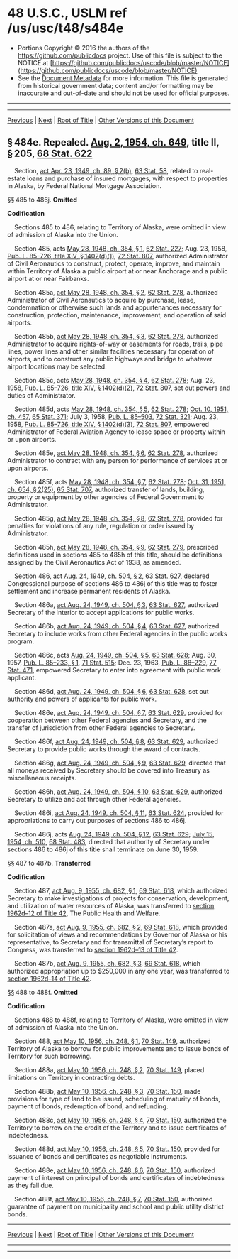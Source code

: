 ---
---

# 48 U.S.C., USLM ref /us/usc/t48/s484e

* Portions Copyright © 2016 the authors of the https://github.com/publicdocs project.
  Use of this file is subject to the NOTICE at [https://github.com/publicdocs/uscode/blob/master/NOTICE](https://github.com/publicdocs/uscode/blob/master/NOTICE)
* See the [Document Metadata](././../../../..//README.md) for more information.
  This file is generated from historical government data; content and/or formatting may be inaccurate and out-of-date and should not be used for official purposes.

----------
----------

[Previous](./../../../..//us/usc/t48/ch2/m__us_usc_t48_s453.md) | [Next](./../../../..//us/usc/t48/ch3/m__us_usc_t48_ch3.md) | [Root of Title](./../../../../) | [Other Versions of this Document](https://publicdocs.github.io/go/links?ns=uslm&ref=%2Fus%2Fusc%2Ft48%2Fs484e)

## § 484e. Repealed. [Aug. 2, 1954, ch. 649][/us/act/1954-08-02/ch649], title II, § 205, [68 Stat. 622][/us/stat/68/622]

    Section, [act Apr. 23, 1949, ch. 89, § 2(b)][/us/act/1949-04-23/ch89/s2/b], [63 Stat. 58][/us/stat/63/58], related to real-estate loans and purchase of insured mortgages, with respect to properties in Alaska, by Federal National Mortgage Association.

§§ 485 to 486j. __Omitted__ 

 __Codification__ 

    Sections 485 to 486, relating to Territory of Alaska, were omitted in view of admission of Alaska into the Union.

    Section 485, acts [May 28, 1948, ch. 354, § 1][/us/act/1948-05-28/ch354/s1], [62 Stat. 227][/us/stat/62/227]; Aug. 23, 1958, [Pub. L. 85–726, title XIV, § 1402(d)(1)][/us/pl/85/726/s1402/d/1], [72 Stat. 807][/us/stat/72/807], authorized Administrator of Civil Aeronautics to construct, protect, operate, improve, and maintain within Territory of Alaska a public airport at or near Anchorage and a public airport at or near Fairbanks.

    Section 485a, [act May 28, 1948, ch. 354, § 2][/us/act/1948-05-28/ch354/s2], [62 Stat. 278][/us/stat/62/278], authorized Administrator of Civil Aeronautics to acquire by purchase, lease, condemnation or otherwise such lands and appurtenances necessary for construction, protection, maintenance, improvement, and operation of said airports.

    Section 485b, [act May 28, 1948, ch. 354, § 3][/us/act/1948-05-28/ch354/s3], [62 Stat. 278][/us/stat/62/278], authorized Administrator to acquire rights-of-way or easements for roads, trails, pipe lines, power lines and other similar facilities necessary for operation of airports, and to construct any public highways and bridge to whatever airport locations may be selected.

    Section 485c, acts [May 28, 1948, ch. 354, § 4][/us/act/1948-05-28/ch354/s4], [62 Stat. 278][/us/stat/62/278]; Aug. 23, 1958, [Pub. L. 85–726, title XIV, § 1402(d)(2)][/us/pl/85/726/s1402/d/2], [72 Stat. 807][/us/stat/72/807], set out powers and duties of Administrator.

    Section 485d, acts [May 28, 1948, ch. 354, § 5][/us/act/1948-05-28/ch354/s5], [62 Stat. 278][/us/stat/62/278]; [Oct. 10, 1951, ch. 457][/us/act/1951-10-10/ch457], [65 Stat. 371][/us/stat/65/371]; July 3, 1958, [Pub. L. 85–503][/us/pl/85/503], [72 Stat. 321][/us/stat/72/321]; Aug. 23, 1958, [Pub. L. 85–726, title XIV, § 1402(d)(3)][/us/pl/85/726/s1402/d/3], [72 Stat. 807][/us/stat/72/807], empowered Administrator of Federal Aviation Agency to lease space or property within or upon airports.

    Section 485e, [act May 28, 1948, ch. 354, § 6][/us/act/1948-05-28/ch354/s6], [62 Stat. 278][/us/stat/62/278], authorized Administrator to contract with any person for performance of services at or upon airports.

    Section 485f, acts [May 28, 1948, ch. 354, § 7][/us/act/1948-05-28/ch354/s7], [62 Stat. 278][/us/stat/62/278]; [Oct. 31, 1951, ch. 654, § 2(25)][/us/act/1951-10-31/ch654/s2/25], [65 Stat. 707][/us/stat/65/707], authorized transfer of lands, building, property or equipment by other agencies of Federal Government to Administrator.

    Section 485g, [act May 28, 1948, ch. 354, § 8][/us/act/1948-05-28/ch354/s8], [62 Stat. 278][/us/stat/62/278], provided for penalties for violations of any rule, regulation or order issued by Administrator.

    Section 485h, [act May 28, 1948, ch. 354, § 9][/us/act/1948-05-28/ch354/s9], [62 Stat. 279][/us/stat/62/279], prescribed definitions used in sections 485 to 485h of this title, should be definitions assigned by the Civil Aeronautics Act of 1938, as amended.

    Section 486, [act Aug. 24, 1949, ch. 504, § 2][/us/act/1949-08-24/ch504/s2], [63 Stat. 627][/us/stat/63/627], declared Congressional purpose of sections 486 to 486j of this title was to foster settlement and increase permanent residents of Alaska.

    Section 486a, [act Aug. 24, 1949, ch. 504, § 3][/us/act/1949-08-24/ch504/s3], [63 Stat. 627][/us/stat/63/627], authorized Secretary of the Interior to accept applications for public works.

    Section 486b, [act Aug. 24, 1949, ch. 504, § 4][/us/act/1949-08-24/ch504/s4], [63 Stat. 627][/us/stat/63/627], authorized Secretary to include works from other Federal agencies in the public works program.

    Section 486c, acts [Aug. 24, 1949, ch. 504, § 5][/us/act/1949-08-24/ch504/s5], [63 Stat. 628][/us/stat/63/628]; Aug. 30, 1957, [Pub. L. 85–233, § 1][/us/pl/85/233/s1], [71 Stat. 515][/us/stat/71/515]; Dec. 23, 1963, [Pub. L. 88–229][/us/pl/88/229], [77 Stat. 471][/us/stat/77/471], empowered Secretary to enter into agreement with public work applicant.

    Section 486d, [act Aug. 24, 1949, ch. 504, § 6][/us/act/1949-08-24/ch504/s6], [63 Stat. 628][/us/stat/63/628], set out authority and powers of applicants for public work.

    Section 486e, [act Aug. 24, 1949, ch. 504, § 7][/us/act/1949-08-24/ch504/s7], [63 Stat. 629][/us/stat/63/629], provided for cooperation between other Federal agencies and Secretary, and the transfer of jurisdiction from other Federal agencies to Secretary.

    Section 486f, [act Aug. 24, 1949, ch. 504, § 8][/us/act/1949-08-24/ch504/s8], [63 Stat. 629][/us/stat/63/629], authorized Secretary to provide public works through the award of contracts.

    Section 486g, [act Aug. 24, 1949, ch. 504, § 9][/us/act/1949-08-24/ch504/s9], [63 Stat. 629][/us/stat/63/629], directed that all moneys received by Secretary should be covered into Treasury as miscellaneous receipts.

    Section 486h, [act Aug. 24, 1949, ch. 504, § 10][/us/act/1949-08-24/ch504/s10], [63 Stat. 629][/us/stat/63/629], authorized Secretary to utilize and act through other Federal agencies.

    Section 486i, [act Aug. 24, 1949, ch. 504, § 11][/us/act/1949-08-24/ch504/s11], [63 Stat. 624][/us/stat/63/624], provided for appropriations to carry out purposes of sections 486 to 486j.

    Section 486j, acts [Aug. 24, 1949, ch. 504, § 12][/us/act/1949-08-24/ch504/s12], [63 Stat. 629][/us/stat/63/629]; [July 15, 1954, ch. 510][/us/act/1954-07-15/ch510], [68 Stat. 483][/us/stat/68/483], directed that authority of Secretary under sections 486 to 486j of this title shall terminate on June 30, 1959.

§§ 487 to 487b. __Transferred__ 

 __Codification__ 

    Section 487, [act Aug. 9, 1955, ch. 682, § 1][/us/act/1955-08-09/ch682/s1], [69 Stat. 618][/us/stat/69/618], which authorized Secretary to make investigations of projects for conservation, development, and utilization of water resources of Alaska, was transferred to [section 1962d–12 of Title 42][/us/usc/t42/s1962d–12], The Public Health and Welfare.

    Section 487a, [act Aug. 9, 1955, ch. 682, § 2][/us/act/1955-08-09/ch682/s2], [69 Stat. 618][/us/stat/69/618], which provided for solicitation of views and recommendations by Governor of Alaska or his representative, to Secretary and for transmittal of Secretary’s report to Congress, was transferred to [section 1962d–13 of Title 42][/us/usc/t42/s1962d–13].

    Section 487b, [act Aug. 9, 1955, ch. 682, § 3][/us/act/1955-08-09/ch682/s3], [69 Stat. 618][/us/stat/69/618], which authorized appropriation up to $250,000 in any one year, was transferred to [section 1962d–14 of Title 42][/us/usc/t42/s1962d–14].

§§ 488 to 488f. __Omitted__ 

 __Codification__ 

    Sections 488 to 488f, relating to Territory of Alaska, were omitted in view of admission of Alaska into the Union.

    Section 488, [act May 10, 1956, ch. 248, § 1][/us/act/1956-05-10/ch248/s1], [70 Stat. 149][/us/stat/70/149], authorized Territory of Alaska to borrow for public improvements and to issue bonds of Territory for such borrowing.

    Section 488a, [act May 10, 1956, ch. 248, § 2][/us/act/1956-05-10/ch248/s2], [70 Stat. 149][/us/stat/70/149], placed limitations on Territory in contracting debts.

    Section 488b, [act May 10, 1956, ch. 248, § 3][/us/act/1956-05-10/ch248/s3], [70 Stat. 150][/us/stat/70/150], made provisions for type of land to be issued, scheduling of maturity of bonds, payment of bonds, redemption of bond, and refunding.

    Section 488c, [act May 10, 1956, ch. 248, § 4][/us/act/1956-05-10/ch248/s4], [70 Stat. 150][/us/stat/70/150], authorized the Territory to borrow on the credit of the Territory and to issue certificates of indebtedness.

    Section 488d, [act May 10, 1956, ch. 248, § 5][/us/act/1956-05-10/ch248/s5], [70 Stat. 150][/us/stat/70/150], provided for issuance of bonds and certificates as negotiable instruments.

    Section 488e, [act May 10, 1956, ch. 248, § 6][/us/act/1956-05-10/ch248/s6], [70 Stat. 150][/us/stat/70/150], authorized payment of interest on principal of bonds and certificates of indebtedness as they fall due.

    Section 488f, [act May 10, 1956, ch. 248, § 7][/us/act/1956-05-10/ch248/s7], [70 Stat. 150][/us/stat/70/150], authorized guarantee of payment on municipality and school and public utility district bonds.

----------

[Previous](./../../../..//us/usc/t48/ch2/m__us_usc_t48_s453.md) | [Next](./../../../..//us/usc/t48/ch3/m__us_usc_t48_ch3.md) | [Root of Title](./../../../../) | [Other Versions of this Document](https://publicdocs.github.io/go/links?ns=uslm&ref=%2Fus%2Fusc%2Ft48%2Fs484e)

----------
----------

[/us/act/1954-08-02/ch649]: https://publicdocs.github.io/go/links?ns=uslm&ref=%2Fus%2Fact%2F1954-08-02%2Fch649
[/us/stat/68/622]: https://publicdocs.github.io/go/links?ns=uslm&ref=%2Fus%2Fstat%2F68%2F622
[/us/act/1949-04-23/ch89/s2/b]: https://publicdocs.github.io/go/links?ns=uslm&ref=%2Fus%2Fact%2F1949-04-23%2Fch89%2Fs2%2Fb
[/us/stat/63/58]: https://publicdocs.github.io/go/links?ns=uslm&ref=%2Fus%2Fstat%2F63%2F58
[/us/act/1948-05-28/ch354/s1]: https://publicdocs.github.io/go/links?ns=uslm&ref=%2Fus%2Fact%2F1948-05-28%2Fch354%2Fs1
[/us/stat/62/227]: https://publicdocs.github.io/go/links?ns=uslm&ref=%2Fus%2Fstat%2F62%2F227
[/us/pl/85/726/s1402/d/1]: https://publicdocs.github.io/go/links?ns=uslm&ref=%2Fus%2Fpl%2F85%2F726%2Fs1402%2Fd%2F1
[/us/stat/72/807]: https://publicdocs.github.io/go/links?ns=uslm&ref=%2Fus%2Fstat%2F72%2F807
[/us/act/1948-05-28/ch354/s2]: https://publicdocs.github.io/go/links?ns=uslm&ref=%2Fus%2Fact%2F1948-05-28%2Fch354%2Fs2
[/us/stat/62/278]: https://publicdocs.github.io/go/links?ns=uslm&ref=%2Fus%2Fstat%2F62%2F278
[/us/act/1948-05-28/ch354/s3]: https://publicdocs.github.io/go/links?ns=uslm&ref=%2Fus%2Fact%2F1948-05-28%2Fch354%2Fs3
[/us/stat/62/278]: https://publicdocs.github.io/go/links?ns=uslm&ref=%2Fus%2Fstat%2F62%2F278
[/us/act/1948-05-28/ch354/s4]: https://publicdocs.github.io/go/links?ns=uslm&ref=%2Fus%2Fact%2F1948-05-28%2Fch354%2Fs4
[/us/stat/62/278]: https://publicdocs.github.io/go/links?ns=uslm&ref=%2Fus%2Fstat%2F62%2F278
[/us/pl/85/726/s1402/d/2]: https://publicdocs.github.io/go/links?ns=uslm&ref=%2Fus%2Fpl%2F85%2F726%2Fs1402%2Fd%2F2
[/us/stat/72/807]: https://publicdocs.github.io/go/links?ns=uslm&ref=%2Fus%2Fstat%2F72%2F807
[/us/act/1948-05-28/ch354/s5]: https://publicdocs.github.io/go/links?ns=uslm&ref=%2Fus%2Fact%2F1948-05-28%2Fch354%2Fs5
[/us/stat/62/278]: https://publicdocs.github.io/go/links?ns=uslm&ref=%2Fus%2Fstat%2F62%2F278
[/us/act/1951-10-10/ch457]: https://publicdocs.github.io/go/links?ns=uslm&ref=%2Fus%2Fact%2F1951-10-10%2Fch457
[/us/stat/65/371]: https://publicdocs.github.io/go/links?ns=uslm&ref=%2Fus%2Fstat%2F65%2F371
[/us/pl/85/503]: https://publicdocs.github.io/go/links?ns=uslm&ref=%2Fus%2Fpl%2F85%2F503
[/us/stat/72/321]: https://publicdocs.github.io/go/links?ns=uslm&ref=%2Fus%2Fstat%2F72%2F321
[/us/pl/85/726/s1402/d/3]: https://publicdocs.github.io/go/links?ns=uslm&ref=%2Fus%2Fpl%2F85%2F726%2Fs1402%2Fd%2F3
[/us/stat/72/807]: https://publicdocs.github.io/go/links?ns=uslm&ref=%2Fus%2Fstat%2F72%2F807
[/us/act/1948-05-28/ch354/s6]: https://publicdocs.github.io/go/links?ns=uslm&ref=%2Fus%2Fact%2F1948-05-28%2Fch354%2Fs6
[/us/stat/62/278]: https://publicdocs.github.io/go/links?ns=uslm&ref=%2Fus%2Fstat%2F62%2F278
[/us/act/1948-05-28/ch354/s7]: https://publicdocs.github.io/go/links?ns=uslm&ref=%2Fus%2Fact%2F1948-05-28%2Fch354%2Fs7
[/us/stat/62/278]: https://publicdocs.github.io/go/links?ns=uslm&ref=%2Fus%2Fstat%2F62%2F278
[/us/act/1951-10-31/ch654/s2/25]: https://publicdocs.github.io/go/links?ns=uslm&ref=%2Fus%2Fact%2F1951-10-31%2Fch654%2Fs2%2F25
[/us/stat/65/707]: https://publicdocs.github.io/go/links?ns=uslm&ref=%2Fus%2Fstat%2F65%2F707
[/us/act/1948-05-28/ch354/s8]: https://publicdocs.github.io/go/links?ns=uslm&ref=%2Fus%2Fact%2F1948-05-28%2Fch354%2Fs8
[/us/stat/62/278]: https://publicdocs.github.io/go/links?ns=uslm&ref=%2Fus%2Fstat%2F62%2F278
[/us/act/1948-05-28/ch354/s9]: https://publicdocs.github.io/go/links?ns=uslm&ref=%2Fus%2Fact%2F1948-05-28%2Fch354%2Fs9
[/us/stat/62/279]: https://publicdocs.github.io/go/links?ns=uslm&ref=%2Fus%2Fstat%2F62%2F279
[/us/act/1949-08-24/ch504/s2]: https://publicdocs.github.io/go/links?ns=uslm&ref=%2Fus%2Fact%2F1949-08-24%2Fch504%2Fs2
[/us/stat/63/627]: https://publicdocs.github.io/go/links?ns=uslm&ref=%2Fus%2Fstat%2F63%2F627
[/us/act/1949-08-24/ch504/s3]: https://publicdocs.github.io/go/links?ns=uslm&ref=%2Fus%2Fact%2F1949-08-24%2Fch504%2Fs3
[/us/stat/63/627]: https://publicdocs.github.io/go/links?ns=uslm&ref=%2Fus%2Fstat%2F63%2F627
[/us/act/1949-08-24/ch504/s4]: https://publicdocs.github.io/go/links?ns=uslm&ref=%2Fus%2Fact%2F1949-08-24%2Fch504%2Fs4
[/us/stat/63/627]: https://publicdocs.github.io/go/links?ns=uslm&ref=%2Fus%2Fstat%2F63%2F627
[/us/act/1949-08-24/ch504/s5]: https://publicdocs.github.io/go/links?ns=uslm&ref=%2Fus%2Fact%2F1949-08-24%2Fch504%2Fs5
[/us/stat/63/628]: https://publicdocs.github.io/go/links?ns=uslm&ref=%2Fus%2Fstat%2F63%2F628
[/us/pl/85/233/s1]: https://publicdocs.github.io/go/links?ns=uslm&ref=%2Fus%2Fpl%2F85%2F233%2Fs1
[/us/stat/71/515]: https://publicdocs.github.io/go/links?ns=uslm&ref=%2Fus%2Fstat%2F71%2F515
[/us/pl/88/229]: https://publicdocs.github.io/go/links?ns=uslm&ref=%2Fus%2Fpl%2F88%2F229
[/us/stat/77/471]: https://publicdocs.github.io/go/links?ns=uslm&ref=%2Fus%2Fstat%2F77%2F471
[/us/act/1949-08-24/ch504/s6]: https://publicdocs.github.io/go/links?ns=uslm&ref=%2Fus%2Fact%2F1949-08-24%2Fch504%2Fs6
[/us/stat/63/628]: https://publicdocs.github.io/go/links?ns=uslm&ref=%2Fus%2Fstat%2F63%2F628
[/us/act/1949-08-24/ch504/s7]: https://publicdocs.github.io/go/links?ns=uslm&ref=%2Fus%2Fact%2F1949-08-24%2Fch504%2Fs7
[/us/stat/63/629]: https://publicdocs.github.io/go/links?ns=uslm&ref=%2Fus%2Fstat%2F63%2F629
[/us/act/1949-08-24/ch504/s8]: https://publicdocs.github.io/go/links?ns=uslm&ref=%2Fus%2Fact%2F1949-08-24%2Fch504%2Fs8
[/us/stat/63/629]: https://publicdocs.github.io/go/links?ns=uslm&ref=%2Fus%2Fstat%2F63%2F629
[/us/act/1949-08-24/ch504/s9]: https://publicdocs.github.io/go/links?ns=uslm&ref=%2Fus%2Fact%2F1949-08-24%2Fch504%2Fs9
[/us/stat/63/629]: https://publicdocs.github.io/go/links?ns=uslm&ref=%2Fus%2Fstat%2F63%2F629
[/us/act/1949-08-24/ch504/s10]: https://publicdocs.github.io/go/links?ns=uslm&ref=%2Fus%2Fact%2F1949-08-24%2Fch504%2Fs10
[/us/stat/63/629]: https://publicdocs.github.io/go/links?ns=uslm&ref=%2Fus%2Fstat%2F63%2F629
[/us/act/1949-08-24/ch504/s11]: https://publicdocs.github.io/go/links?ns=uslm&ref=%2Fus%2Fact%2F1949-08-24%2Fch504%2Fs11
[/us/stat/63/624]: https://publicdocs.github.io/go/links?ns=uslm&ref=%2Fus%2Fstat%2F63%2F624
[/us/act/1949-08-24/ch504/s12]: https://publicdocs.github.io/go/links?ns=uslm&ref=%2Fus%2Fact%2F1949-08-24%2Fch504%2Fs12
[/us/stat/63/629]: https://publicdocs.github.io/go/links?ns=uslm&ref=%2Fus%2Fstat%2F63%2F629
[/us/act/1954-07-15/ch510]: https://publicdocs.github.io/go/links?ns=uslm&ref=%2Fus%2Fact%2F1954-07-15%2Fch510
[/us/stat/68/483]: https://publicdocs.github.io/go/links?ns=uslm&ref=%2Fus%2Fstat%2F68%2F483
[/us/act/1955-08-09/ch682/s1]: https://publicdocs.github.io/go/links?ns=uslm&ref=%2Fus%2Fact%2F1955-08-09%2Fch682%2Fs1
[/us/stat/69/618]: https://publicdocs.github.io/go/links?ns=uslm&ref=%2Fus%2Fstat%2F69%2F618
[/us/usc/t42/s1962d–12]: https://publicdocs.github.io/go/links?ns=uslm&ref=%2Fus%2Fusc%2Ft42%2Fs1962d%E2%80%9312
[/us/act/1955-08-09/ch682/s2]: https://publicdocs.github.io/go/links?ns=uslm&ref=%2Fus%2Fact%2F1955-08-09%2Fch682%2Fs2
[/us/stat/69/618]: https://publicdocs.github.io/go/links?ns=uslm&ref=%2Fus%2Fstat%2F69%2F618
[/us/usc/t42/s1962d–13]: https://publicdocs.github.io/go/links?ns=uslm&ref=%2Fus%2Fusc%2Ft42%2Fs1962d%E2%80%9313
[/us/act/1955-08-09/ch682/s3]: https://publicdocs.github.io/go/links?ns=uslm&ref=%2Fus%2Fact%2F1955-08-09%2Fch682%2Fs3
[/us/stat/69/618]: https://publicdocs.github.io/go/links?ns=uslm&ref=%2Fus%2Fstat%2F69%2F618
[/us/usc/t42/s1962d–14]: https://publicdocs.github.io/go/links?ns=uslm&ref=%2Fus%2Fusc%2Ft42%2Fs1962d%E2%80%9314
[/us/act/1956-05-10/ch248/s1]: https://publicdocs.github.io/go/links?ns=uslm&ref=%2Fus%2Fact%2F1956-05-10%2Fch248%2Fs1
[/us/stat/70/149]: https://publicdocs.github.io/go/links?ns=uslm&ref=%2Fus%2Fstat%2F70%2F149
[/us/act/1956-05-10/ch248/s2]: https://publicdocs.github.io/go/links?ns=uslm&ref=%2Fus%2Fact%2F1956-05-10%2Fch248%2Fs2
[/us/stat/70/149]: https://publicdocs.github.io/go/links?ns=uslm&ref=%2Fus%2Fstat%2F70%2F149
[/us/act/1956-05-10/ch248/s3]: https://publicdocs.github.io/go/links?ns=uslm&ref=%2Fus%2Fact%2F1956-05-10%2Fch248%2Fs3
[/us/stat/70/150]: https://publicdocs.github.io/go/links?ns=uslm&ref=%2Fus%2Fstat%2F70%2F150
[/us/act/1956-05-10/ch248/s4]: https://publicdocs.github.io/go/links?ns=uslm&ref=%2Fus%2Fact%2F1956-05-10%2Fch248%2Fs4
[/us/stat/70/150]: https://publicdocs.github.io/go/links?ns=uslm&ref=%2Fus%2Fstat%2F70%2F150
[/us/act/1956-05-10/ch248/s5]: https://publicdocs.github.io/go/links?ns=uslm&ref=%2Fus%2Fact%2F1956-05-10%2Fch248%2Fs5
[/us/stat/70/150]: https://publicdocs.github.io/go/links?ns=uslm&ref=%2Fus%2Fstat%2F70%2F150
[/us/act/1956-05-10/ch248/s6]: https://publicdocs.github.io/go/links?ns=uslm&ref=%2Fus%2Fact%2F1956-05-10%2Fch248%2Fs6
[/us/stat/70/150]: https://publicdocs.github.io/go/links?ns=uslm&ref=%2Fus%2Fstat%2F70%2F150
[/us/act/1956-05-10/ch248/s7]: https://publicdocs.github.io/go/links?ns=uslm&ref=%2Fus%2Fact%2F1956-05-10%2Fch248%2Fs7
[/us/stat/70/150]: https://publicdocs.github.io/go/links?ns=uslm&ref=%2Fus%2Fstat%2F70%2F150


